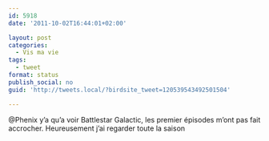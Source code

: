 ```yaml
---
id: 5918
date: '2011-10-02T16:44:01+02:00'

layout: post
categories:
  - Vis ma vie
tags:
  - tweet
format: status
publish_social: no
guid: 'http://tweets.local/?birdsite_tweet=120539543492501504'

---
```


@Phenix y’a qu’a voir Battlestar Galactic, les premier épisodes m’ont pas fait accrocher. Heureusement j’ai regarder toute la saison